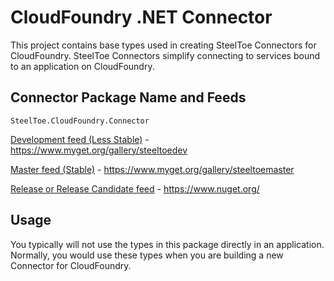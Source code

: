 ﻿# CloudFoundry .NET Connector

This project contains base types used in creating SteelToe Connectors for CloudFoundry. SteelToe Connectors simplify connecting to services bound to an application on CloudFoundry. 

## Connector Package Name and Feeds

`SteelToe.CloudFoundry.Connector`

[Development feed (Less Stable)](https://www.myget.org/gallery/steeltoedev) - https://www.myget.org/gallery/steeltoedev

[Master feed (Stable)](https://www.myget.org/gallery/steeltoemaster) - https://www.myget.org/gallery/steeltoemaster

[Release or Release Candidate feed](https://www.nuget.org/) - https://www.nuget.org/

## Usage
You typically will not use the types in this package directly in an application.  Normally, you would use these types when you are building a new Connector for CloudFoundry.
